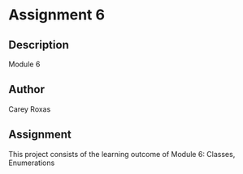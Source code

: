 # Assignment 6

## Description

Module 6

## Author

Carey Roxas

## Assignment

This project consists of the learning outcome of Module 6: Classes, Enumerations